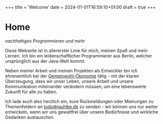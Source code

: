 +++
title = 'Welcome'
date = 2024-01-01T16:59:10+01:00
draft = true
+++
# Home

*nachhaltiges Programmieren und mehr*

Diese Webseite ist in allererster Linie für mich, meinen Spaß und mein Lernen. 
Ich bin ein leidenschaftlicher Programmierer aus Berlin, welcher ursprünglich 
aus der Java-Welt kommt.

Neben meiner Arbeit und meinen Projekten als Entwickler bin ich ehrenamtlich bei 
der [Gemeinwohl-Ökonomie](https://germany.ecogood.org/) tätig - mit der klaren Überzeugung, 
dass wir unser Leben, unsere Arbeit und unsere Kommunikation miteinander verändern
müssen, um eine lebenswerte Zukunft für alle zu haben.

Ich lade euch also herzlich ein, eure Rückmeldungen oder Meinungen zu Themenfeldern 
an [todo@jguhlke.de](mailto:todo@jguhlke.de) zu senden - wir können uns nur
weiter entwickeln, wenn wir uns gewaltfrei über unsere Bedürfnisse und 
wirkliche Gedanken austauschen.
